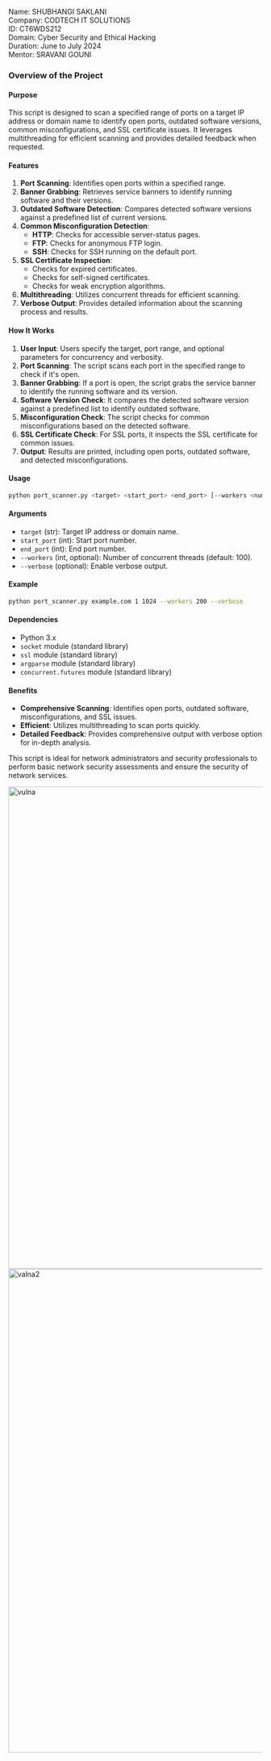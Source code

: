 Name: SHUBHANGI SAKLANI       
Company: CODTECH IT SOLUTIONS   
ID: CT6WDS212   
Domain: Cyber Security and Ethical Hacking   
Duration: June to July 2024    
Mentor: SRAVANI GOUNI


### Overview of the Project

#### Purpose
This script is designed to scan a specified range of ports on a target IP address or domain name to identify open ports, outdated software versions, common misconfigurations, and SSL certificate issues. It leverages multithreading for efficient scanning and provides detailed feedback when requested.

#### Features
1. **Port Scanning**: Identifies open ports within a specified range.
2. **Banner Grabbing**: Retrieves service banners to identify running software and their versions.
3. **Outdated Software Detection**: Compares detected software versions against a predefined list of current versions.
4. **Common Misconfiguration Detection**:
   - **HTTP**: Checks for accessible server-status pages.
   - **FTP**: Checks for anonymous FTP login.
   - **SSH**: Checks for SSH running on the default port.
5. **SSL Certificate Inspection**:
   - Checks for expired certificates.
   - Checks for self-signed certificates.
   - Checks for weak encryption algorithms.
6. **Multithreading**: Utilizes concurrent threads for efficient scanning.
7. **Verbose Output**: Provides detailed information about the scanning process and results.

#### How It Works
1. **User Input**: Users specify the target, port range, and optional parameters for concurrency and verbosity.
2. **Port Scanning**: The script scans each port in the specified range to check if it's open.
3. **Banner Grabbing**: If a port is open, the script grabs the service banner to identify the running software and its version.
4. **Software Version Check**: It compares the detected software version against a predefined list to identify outdated software.
5. **Misconfiguration Check**: The script checks for common misconfigurations based on the detected software.
6. **SSL Certificate Check**: For SSL ports, it inspects the SSL certificate for common issues.
7. **Output**: Results are printed, including open ports, outdated software, and detected misconfigurations.

#### Usage
```sh
python port_scanner.py <target> <start_port> <end_port> [--workers <num_workers>] [--verbose]
```

#### Arguments
- `target` (str): Target IP address or domain name.
- `start_port` (int): Start port number.
- `end_port` (int): End port number.
- `--workers` (int, optional): Number of concurrent threads (default: 100).
- `--verbose` (optional): Enable verbose output.

#### Example
```sh
python port_scanner.py example.com 1 1024 --workers 200 --verbose
```

#### Dependencies
- Python 3.x
- `socket` module (standard library)
- `ssl` module (standard library)
- `argparse` module (standard library)
- `concurrent.futures` module (standard library)

#### Benefits
- **Comprehensive Scanning**: Identifies open ports, outdated software, misconfigurations, and SSL issues.
- **Efficient**: Utilizes multithreading to scan ports quickly.
- **Detailed Feedback**: Provides comprehensive output with verbose option for in-depth analysis.

This script is ideal for network administrators and security professionals to perform basic network security assessments and ensure the security of network services.

<img width="956" alt="vulna" src="https://github.com/user-attachments/assets/2ee048c7-eab0-438c-a7fb-82eb3ca16c30">


<img width="959" alt="valna2" src="https://github.com/user-attachments/assets/fbaa87ed-6bf5-4894-9fea-dbacd6b10e35">





